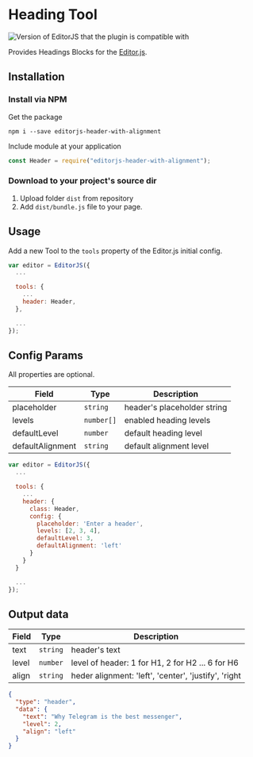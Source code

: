 # Heading Tool

![Version of EditorJS that the plugin is compatible with](https://badgen.net/badge/Editor.js/v2.0/blue)

Provides Headings Blocks for the [Editor.js](https://ifmo.su/editor).

## Installation

### Install via NPM

Get the package

```shell
npm i --save editorjs-header-with-alignment
```

Include module at your application

```javascript
const Header = require("editorjs-header-with-alignment");
```

### Download to your project's source dir

1. Upload folder `dist` from repository
2. Add `dist/bundle.js` file to your page.

## Usage

Add a new Tool to the `tools` property of the Editor.js initial config.

```javascript
var editor = EditorJS({
  ...

  tools: {
    ...
    header: Header,
  },

  ...
});
```

## Config Params

All properties are optional.

| Field            | Type       | Description                 |
| ---------------- | ---------- | --------------------------- |
| placeholder      | `string`   | header's placeholder string |
| levels           | `number[]` | enabled heading levels      |
| defaultLevel     | `number`   | default heading level       |
| defaultAlignment | `string`   | default alignment level     |

```javascript
var editor = EditorJS({
  ...

  tools: {
    ...
    header: {
      class: Header,
      config: {
        placeholder: 'Enter a header',
        levels: [2, 3, 4],
        defaultLevel: 3,
        defaultAlignment: 'left'
      }
    }
  }

  ...
});
```

## Output data

| Field | Type     | Description                                          |
| ----- | -------- | ---------------------------------------------------- |
| text  | `string` | header's text                                        |
| level | `number` | level of header: 1 for H1, 2 for H2 ... 6 for H6     |
| align | `string` | heder alignment: 'left', 'center', 'justify', 'right |

```json
{
  "type": "header",
  "data": {
    "text": "Why Telegram is the best messenger",
    "level": 2,
    "align": "left"
  }
}
```
